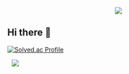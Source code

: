 <p align='center'>
    <img src="https://capsule-render.vercel.app/api?type=waving&color=FF7F50&height=300&section=header&text=Lucky%20Vicky&fontSize=90&animation=fadeIn&fontAlignY=28&desc=Welcome%20to%20jinjoo's%20Github!&descAlignY=51&descAlign=62&fontColor=ffffff"/>
</p>



## Hi there 👋

[![Solved.ac Profile](http://mazassumnida.wtf/api/v2/generate_badge?boj=enjoy2573)](https://solved.ac/rpdyddns/)

<a href="https://www.instagram.com/zzz__3z/">
    <img 
        src="http://img.shields.io/badge/-Instagram-pink?style=flat&logo=Instagram&link=https://instagram.com/alpox.dev/"
        style="height : auto; margin-left : 10px; margin-right : 10px;"/>
</a>
<!--
**jeongjinjoo/jeongjinjoo** is a ✨ _special_ ✨ repository because its `README.md` (this file) appears on your GitHub profile.

Here are some ideas to get you started:

- 🔭 I’m currently working on ...
- 🌱 I’m currently learning ...
- 👯 I’m looking to collaborate on ...
- 🤔 I’m looking for help with ...
- 💬 Ask me about ...
- 📫 How to reach me: ...
- 😄 Pronouns: ...
- ⚡ Fun fact: ...
-->
<!--
![Top Langs](https://github-readme-stats.vercel.app/api/top-langs/?username=jeongjinjoo&layout=compact)

![Anurag's GitHub stats](https://github-readme-stats.vercel.app/api?username=jeongjinjoo&show_icons=true&theme=radical)
-->
